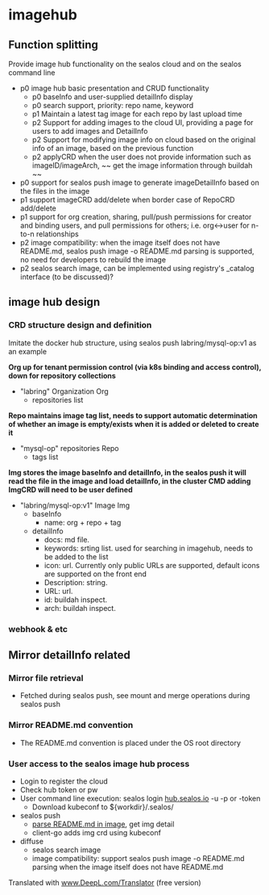 # imagehub

## Function splitting

Provide image hub functionality on the sealos cloud and on the sealos command line

- p0 image hub basic presentation and CRUD functionality
    - p0 baseInfo and user-supplied detailInfo display
    - p0 search support, priority: repo name, keyword
    - p1 Maintain a latest tag image for each repo by last upload time
    - p2 Support for adding images to the cloud UI, providing a page for users to add images and DetailInfo
    - p2 Support for modifying image info on cloud based on the original info of an image, based on the previous function
    - p2 applyCRD when the user does not provide information such as imageID/imageArch, ~~ get the image information through buildah ~~
- p0 support for sealos push image to generate imageDetailInfo based on the files in the image
- p1 support imageCRD add/delete when border case of RepoCRD add/delete
- p1 support for org creation, sharing, pull/push permissions for creator and binding users, and pull permissions for others; i.e. org<->user for n-to-n relationships
- p2 image compatibility: when the image itself does not have README.md, sealos push image -o README.md parsing is supported, no need for developers to rebuild the image
- p2 sealos search image, can be implemented using registry's _catalog interface (to be discussed)?

## image hub design

### CRD structure design and definition

Imitate the docker hub structure, using sealos push labring/mysql-op:v1 as an example

**Org up for tenant permission control (via k8s binding and access control), down for repository collections**

- "labring" Organization Org
    - repositories list

**Repo maintains image tag list, needs to support automatic determination of whether an image is empty/exists when it is added or deleted to create it**

- "mysql-op" repositories Repo
    - tags list

**Img stores the image baseInfo and detailInfo, in the sealos push it will read the file in the image and load detailInfo, in the cluster CMD adding ImgCRD will need to be user defined**

- "labring/mysql-op:v1" Image Img
    - baseInfo
        - name: org + repo + tag
    - detailInfo
        - docs: md file.
        - keywords: srting list. used for searching in imagehub, needs to be added to the list
        - icon: url. Currently only public URLs are supported, default icons are supported on the front end
        - Description: string.
        - URL: url.
        - id: buildah inspect.
        - arch: buildah inspect.

### webhook & etc


## Mirror detailInfo related

### Mirror file retrieval

- Fetched during sealos push, see mount and merge operations during sealos push

### Mirror README.md convention

- The README.md convention is placed under the OS root directory

### User access to the sealos image hub process

- Login to register the cloud
- Check hub token or pw
- User command line execution: sealos login [hub.sealos.io](http://hub.sealos.io/) -u -p or -token
    - Download kubeconf to ${workdir}/.sealos/
- sealos push
    - [parse README.md in image](http://xn--imagereadme-418q735xn00bcz8c.md/), get img detail
    - client-go adds img crd using kubeconf
- diffuse
    - sealos search image
    - image compatibility: support sealos push image -o README.md parsing when the image itself does not have README.md

Translated with www.DeepL.com/Translator (free version)